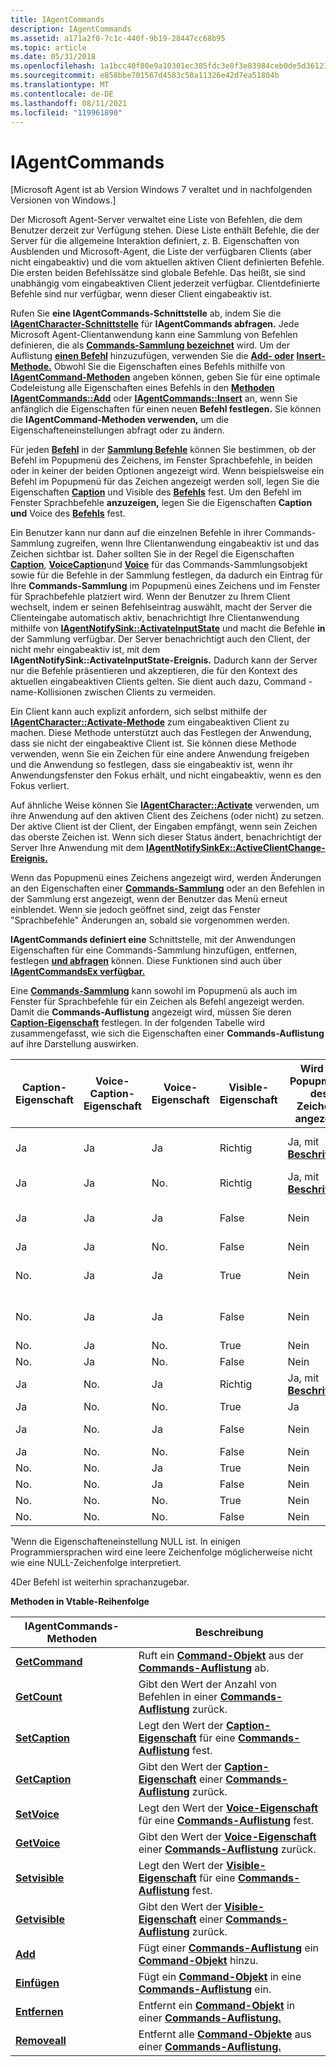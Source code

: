 ```yaml
---
title: IAgentCommands
description: IAgentCommands
ms.assetid: a171a2f0-7c1c-440f-9b19-28447cc68b95
ms.topic: article
ms.date: 05/31/2018
ms.openlocfilehash: 1a1bcc40f80e9a10301ec305fdc3e8f3e83984ceb0de5d36121e13c3d823b8a7
ms.sourcegitcommit: e858bbe701567d4583c50a11326e42d7ea51804b
ms.translationtype: MT
ms.contentlocale: de-DE
ms.lasthandoff: 08/11/2021
ms.locfileid: "119961890"
---
```

# <a name="iagentcommands"></a>IAgentCommands

\[Microsoft Agent ist ab Version Windows 7 veraltet und in nachfolgenden Versionen von Windows.\]

Der Microsoft Agent-Server verwaltet eine Liste von Befehlen, die dem Benutzer derzeit zur Verfügung stehen. Diese Liste enthält Befehle, die der Server für die allgemeine Interaktion definiert, z. B. Eigenschaften von Ausblenden und Microsoft-Agent, die Liste der verfügbaren Clients (aber nicht eingabeaktiv) und die vom aktuellen aktiven Client definierten Befehle. Die ersten beiden Befehlssätze sind globale Befehle. Das heißt, sie sind unabhängig vom eingabeaktiven Client jederzeit verfügbar. Clientdefinierte Befehle sind nur verfügbar, wenn dieser Client eingabeaktiv ist.

Rufen Sie **eine IAgentCommands-Schnittstelle** ab, indem Sie die [**IAgentCharacter-Schnittstelle**](https://www.bing.com/search?q=**IAgentCharacter**) für **IAgentCommands abfragen.** Jede Microsoft Agent-Clientanwendung kann eine Sammlung von Befehlen definieren, die als [**Commands-Sammlung bezeichnet**](/windows/desktop/lwef/the-commands-collection-object) wird. Um der Auflistung [**einen Befehl**](/windows/desktop/lwef/the-command-object) hinzuzufügen, verwenden Sie die [**Add- oder**](add-method.md) [**Insert-Methode.**](insert-method.md) Obwohl Sie die  Eigenschaften eines Befehls mithilfe von [**IAgentCommand-Methoden**](iagentcommand.md) angeben können, geben Sie für eine optimale Codeleistung alle Eigenschaften eines Befehls in den [**Methoden IAgentCommands::Add**](iagentcommands--add.md) oder [**IAgentCommands::Insert**](iagentcommands--insert.md) an, wenn Sie anfänglich die Eigenschaften für einen neuen **Befehl festlegen.** Sie können die **IAgentCommand-Methoden verwenden,** um die Eigenschafteneinstellungen abfragt oder zu ändern.

Für jeden [**Befehl**](/windows/desktop/lwef/the-command-object) in der [**Sammlung Befehle**](/windows/desktop/lwef/the-commands-collection-object) können Sie bestimmen, ob der Befehl im Popupmenü des Zeichens, im Fenster Sprachbefehle, in beiden oder in keiner der beiden Optionen angezeigt wird. Wenn beispielsweise ein Befehl im Popupmenü für das Zeichen angezeigt werden soll, legen Sie die Eigenschaften [**Caption**](caption-property.md) und Visible des [**Befehls**](visible-property.md) fest. Um den Befehl im Fenster Sprachbefehle **anzuzeigen,** legen Sie die Eigenschaften **Caption und** Voice des [**Befehls**](voice-property.md) fest.

Ein Benutzer kann nur dann auf die einzelnen Befehle in ihrer Commands-Sammlung zugreifen, wenn Ihre Clientanwendung eingabeaktiv ist und das Zeichen sichtbar ist. Daher sollten Sie in der Regel die Eigenschaften [**Caption**](caption-property.md), [**VoiceCaption**](voicecaption-property.md)und [**Voice**](voice-property.md) für das Commands-Sammlungsobjekt sowie für die Befehle in der Sammlung festlegen, da dadurch ein Eintrag für Ihre [](/windows/desktop/lwef/the-commands-collection-object) **Commands-Sammlung** im Popupmenü eines Zeichens und im Fenster für Sprachbefehle platziert wird. Wenn der Benutzer zu Ihrem Client  wechselt, indem er seinen Befehlseintrag auswählt, macht der Server die Clienteingabe automatisch aktiv, benachrichtigt Ihre Clientanwendung mithilfe von [**IAgentNotifySink::ActivateInputState**](https://www.bing.com/search?q=**IAgentNotifySink::ActivateInputState**) und macht die Befehle **in** der Sammlung verfügbar. Der Server benachrichtigt auch den Client, der nicht mehr eingabeaktiv ist, mit dem **IAgentNotifySink::ActivateInputState-Ereignis.** Dadurch kann der Server nur die  Befehle präsentieren und akzeptieren, die für den Kontext des aktuellen eingabeaktiven Clients gelten. Sie dient auch [](/windows/desktop/lwef/the-command-object)dazu, Command -name-Kollisionen zwischen Clients zu vermeiden.

Ein Client kann auch explizit anfordern, sich selbst mithilfe der [**IAgentCharacter::Activate-Methode**](iagentcharacter--activate.md) zum eingabeaktiven Client zu machen. Diese Methode unterstützt auch das Festlegen der Anwendung, dass sie nicht der eingabeaktive Client ist. Sie können diese Methode verwenden, wenn Sie ein Zeichen für eine andere Anwendung freigeben und die Anwendung so festlegen, dass sie eingabeaktiv ist, wenn ihr Anwendungsfenster den Fokus erhält, und nicht eingabeaktiv, wenn es den Fokus verliert.

Auf ähnliche Weise können Sie [**IAgentCharacter::Activate**](iagentcharacter--activate.md) verwenden, um ihre Anwendung auf den aktiven Client des Zeichens (oder nicht) zu setzen. Der aktive Client ist der Client, der Eingaben empfängt, wenn sein Zeichen das oberste Zeichen ist. Wenn sich dieser Status ändert, benachrichtigt der Server Ihre Anwendung mit dem [**IAgentNotifySinkEx::ActiveClientChange-Ereignis.**](iagentnotifysinkex--activeclientchange.md)

Wenn das Popupmenü eines Zeichens angezeigt wird, werden Änderungen an den Eigenschaften einer [**Commands-Sammlung**](/windows/desktop/lwef/the-commands-collection-object) oder an den Befehlen in der Sammlung erst angezeigt, wenn der Benutzer das Menü erneut einblendet. Wenn sie jedoch geöffnet sind, zeigt das Fenster "Sprachbefehle" Änderungen an, sobald sie vorgenommen werden.

**IAgentCommands definiert eine** Schnittstelle, mit der Anwendungen Eigenschaften für eine Commands-Sammlung hinzufügen, entfernen, festlegen [**und abfragen**](/windows/desktop/lwef/the-commands-collection-object) können. Diese Funktionen sind auch über [**IAgentCommandsEx verfügbar.**](iagentcommandsex.md)

Eine [**Commands-Sammlung**](/windows/desktop/lwef/the-commands-collection-object) kann sowohl im Popupmenü als auch im Fenster für Sprachbefehle für ein Zeichen als Befehl angezeigt werden. Damit die **Commands-Auflistung** angezeigt wird, müssen Sie deren [**Caption-Eigenschaft**](caption-property.md) festlegen. In der folgenden Tabelle wird zusammengefasst, wie sich die Eigenschaften einer **Commands-Auflistung** auf ihre Darstellung auswirken.



| Caption-Eigenschaft | Voice-Caption-Eigenschaft | Voice-Eigenschaft | Visible-Eigenschaft | Wird im Popupmenü des Zeichens angezeigt             | Wird im Fenster "Sprachbefehle" angezeigt                         |
|------------------|------------------------|----------------|------------------|------------------------------------------------|----------------------------------------------------------|
| Ja              | Ja                    | Ja            | Richtig             | Ja, mit [ **Beschriftung**](caption-property.md) | Ja, verwenden [ **von VoiceCaption**](voicecaption-property.md) |
| Ja              | Ja                    | No.            | Richtig             | Ja, mit [ **Beschriftung**](caption-property.md) | Nein                                                       |
| Ja              | Ja                    | Ja            | False            | Nein                                             | Ja, verwenden [ **von VoiceCaption**](voicecaption-property.md) |
| Ja              | Ja                    | No.            | False            | Nein                                             | Nein                                                       |
| No.              | Ja                    | Ja            | True             | Nein                                             | Ja, verwenden [ **von VoiceCaption**](voicecaption-property.md) |
| No.              | Ja                    | Ja            | False            | Nein                                             | Ja, verwenden [ **von VoiceCaption**](voicecaption-property.md) |
| No.              | Ja                    | No.            | True             | Nein                                             | Nein                                                       |
| No.              | Ja                    | No.            | False            | Nein                                             | Nein                                                       |
| Ja              | No.                    | Ja            | Richtig             | Ja, mit [ **Beschriftung**](caption-property.md) | Ja, mit [ **Beschriftung**](caption-property.md)           |
| Ja              | No.                    | No.            | True             | Ja                                            | Nein                                                       |
| Ja              | No.                    | Ja            | False            | Nein                                             | Ja, mit [ **Beschriftung**](caption-property.md)           |
| Ja              | No.                    | No.            | False            | Nein                                             | Nein                                                       |
| No.              | No.                    | Ja            | True             | Nein                                             | Nein²                                                      |
| No.              | No.                    | Ja            | False            | Nein                                             | Nein²                                                      |
| No.              | No.                    | No.            | True             | Nein                                             | Nein                                                       |
| No.              | No.                    | No.            | False            | Nein                                             | Nein                                                       |



 

¹Wenn die Eigenschafteneinstellung NULL ist. In einigen Programmiersprachen wird eine leere Zeichenfolge möglicherweise nicht wie eine NULL-Zeichenfolge interpretiert.

4Der Befehl ist weiterhin sprachanzugebar.

**Methoden in Vtable-Reihenfolge**



| IAgentCommands-Methoden                           | Beschreibung                                                                                                                      |
|--------------------------------------------------|----------------------------------------------------------------------------------------------------------------------------------|
| [**GetCommand**](iagentcommands--getcommand.md) | Ruft ein [**Command-Objekt**](/windows/desktop/lwef/the-command-object) aus der [**Commands-Auflistung**](/windows/desktop/lwef/the-commands-collection-object) ab.              |
| [**GetCount**](iagentcommands--getcount.md)     | Gibt den Wert der Anzahl [](/windows/desktop/lwef/the-commands-collection-object) von Befehlen in einer [**Commands-Auflistung**](/windows/desktop/lwef/the-command-object) zurück. |
| [**SetCaption**](iagentcommands--setcaption.md) | Legt den Wert der [**Caption-Eigenschaft**](caption-property.md) für eine [**Commands-Auflistung**](/windows/desktop/lwef/the-commands-collection-object) fest.    |
| [**GetCaption**](iagentcommands--getcaption.md) | Gibt den Wert der [**Caption-Eigenschaft**](caption-property.md) einer [**Commands-Auflistung**](/windows/desktop/lwef/the-commands-collection-object) zurück.  |
| [**SetVoice**](iagentcommands--setvoice.md)     | Legt den Wert der [**Voice-Eigenschaft**](voice-property.md) für eine [**Commands-Auflistung**](/windows/desktop/lwef/the-commands-collection-object) fest.        |
| [**GetVoice**](iagentcommands--getvoice.md)     | Gibt den Wert der [**Voice-Eigenschaft**](voice-property.md) einer [**Commands-Auflistung**](/windows/desktop/lwef/the-commands-collection-object) zurück.      |
| [**Setvisible**](iagentcommands--setvisible.md) | Legt den Wert der [**Visible-Eigenschaft**](visible-property.md) für eine [**Commands-Auflistung**](/windows/desktop/lwef/the-commands-collection-object) fest.    |
| [**Getvisible**](iagentcommands--getvisible.md) | Gibt den Wert der [**Visible-Eigenschaft**](visible-property.md) einer [**Commands-Auflistung**](/windows/desktop/lwef/the-commands-collection-object) zurück.  |
| [**Add**](iagentcommands--add.md)               | Fügt einer [**Commands-Auflistung**](/windows/desktop/lwef/the-command-object) ein [**Command-Objekt**](/windows/desktop/lwef/the-commands-collection-object) hinzu.                       |
| [**Einfügen**](iagentcommands--insert.md)         | Fügt ein [**Command-Objekt**](/windows/desktop/lwef/the-command-object) in eine [**Commands-Auflistung**](/windows/desktop/lwef/the-commands-collection-object) ein.                    |
| [**Entfernen**](iagentcommands--remove.md)         | Entfernt ein [**Command-Objekt**](/windows/desktop/lwef/the-command-object) in einer [**Commands-Auflistung.**](/windows/desktop/lwef/the-commands-collection-object)                    |
| [**Removeall**](iagentcommands--removeall.md)   | Entfernt alle [**Command-Objekte**](/windows/desktop/lwef/the-command-object) aus einer [**Commands-Auflistung.**](/windows/desktop/lwef/the-commands-collection-object)               |



 

 

 